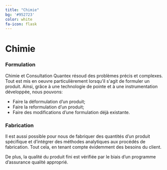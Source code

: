 ```yaml
---
title: "Chimie"
bg: '#952723' 
color: white
fa-icon: flask
---
```


# Chimie

### Formulation
Chimie et Consultation Quantex résoud des problèmes précis et complexes. Tout est mis en oeuvre particulièrement lorsqu’il s'agit de formuler un produit. Ainsi, grâce à une technologie de pointe et à une instrumentation développée, nous pouvons:

- Faire la déformulation d’un produit;
- Faire la reformulation d’un produit;
- Faire des modifications d’une formulation déjà existante.


### Fabrication

Il est aussi possible pour nous de fabriquer des quantités d’un produit spécifique et d’intégrer des méthodes analytiques aux procédés de fabrication. Tout cela, en tenant compte évidemment des besoins du client.

De plus, la qualité du produit fini est vérifiée par le biais d’un programme d’assurance qualité approprié.